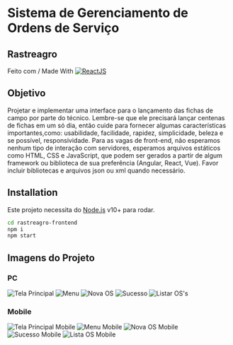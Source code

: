 # Sistema de Gerenciamento de Ordens de Serviço
## Rastreagro

Feito com / Made With 
[![ReactJS](https://miro.medium.com/max/200/1*vj_VVGBUs-K9NksbZjdeeg.png)](https://reactjs.org)

## Objetivo

Projetar e implementar uma interface para o lançamento das fichas de campo por parte do técnico. 
Lembre-se que ele precisará lançar centenas de fichas em um só dia, então cuide para fornecer algumas 
características importantes,como: usabilidade, facilidade, rapidez, simplicidade, beleza e se possível, 
responsividade. Para as vagas de front-end, não esperamos nenhum tipo de interação com servidores,
esperamos arquivos estáticos como HTML, CSS e JavaScript, que podem ser gerados a partir de algum
framework ou biblioteca de sua preferência (Angular, React, Vue). Favor incluir bibliotecas e arquivos
json ou xml quando necessário.

## Installation

Este projeto necessita do [Node.js](https://nodejs.org/) v10+ para rodar.

```sh
cd rastreagro-frontend
npm i
npm start
```

## Imagens do Projeto

### PC

![Tela Principal](https://i.imgur.com/gx9cN9E.png)
![Menu](https://i.imgur.com/ic9bKXr.png)
![Nova OS](https://i.imgur.com/LWOsXq6.png)
![Sucesso](https://i.imgur.com/0A4madl.png)
![Listar OS's](https://i.imgur.com/GVEOQxT.png)
### Mobile
![Tela Principal Mobile](https://i.imgur.com/9w8eR80.png)
![Menu Mobile](https://i.imgur.com/0ZTtNCh.png)
![Nova OS Mobile](https://i.imgur.com/C7jhG9p.png)
![Sucesso Mobile](https://i.imgur.com/0I3yX4i.png)
![Lista OS Mobile](https://i.imgur.com/eS36LuQ.png)

